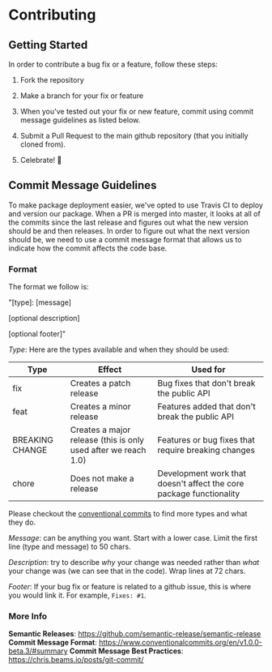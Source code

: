 # Contributing

## Getting Started

In order to contribute a bug fix or a feature, follow these steps:

1. Fork the repository

2. Make a branch for your fix or feature

3. When you've tested out your fix or new feature, commit using commit message guidelines as listed below.

4. Submit a Pull Request to the main github repository (that you initially cloned from).

5. Celebrate! :tada:

## Commit Message Guidelines

To make package deployment easier, we've opted to use Travis CI to deploy and version our package. When a PR is merged into master, it looks at all of the commits since the last release and figures out what the new version should be and then releases. In order to figure out what the next version should be, we need to use a commit message format that allows us to indicate how the commit affects the code base.

### Format

The format we follow is:

"[type]: [message]

[optional description]

[optional footer]"

_Type_: Here are the types available and when they should be used:

| Type            | Effect                                                         | Used for                                                            |
| --------------- | -------------------------------------------------------------- | ------------------------------------------------------------------- |
| fix             | Creates a patch release                                        | Bug fixes that don't break the public API                           |
| feat            | Creates a minor release                                        | Features added that don't break the public API                      |
| BREAKING CHANGE | Creates a major release (this is only used after we reach 1.0) | Features or bug fixes that require breaking changes                 |
| chore           | Does not make a release                                        | Development work that doesn't affect the core package functionality |

Please checkout the [conventional commits](https://www.conventionalcommits.org/en/v1.0.0-beta.3/#summary) to find more types and what they do.

_Message_: can be anything you want. Start with a lower case. Limit the first line (type and message) to 50 chars.

_Description_: try to describe _why_ your change was needed rather than _what_ your change was (we can see that in the code). Wrap lines at 72 chars.

_Footer_: If your bug fix or feature is related to a github issue, this is where you would link it. For example, `Fixes: #1`.

### More Info

**Semantic Releases**: https://github.com/semantic-release/semantic-release
**Commit Message Format**: https://www.conventionalcommits.org/en/v1.0.0-beta.3/#summary
**Commit Message Best Practices**: https://chris.beams.io/posts/git-commit/
